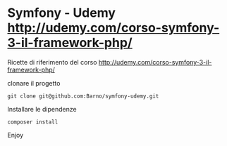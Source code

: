 Symfony - Udemy
http://udemy.com/corso-symfony-3-il-framework-php/
=====

Ricette di riferimento del corso http://udemy.com/corso-symfony-3-il-framework-php/

clonare il progetto

    git clone git@github.com:Barno/symfony-udemy.git

Installare le dipendenze

    composer install

Enjoy

